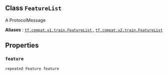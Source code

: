 

## Class  `FeatureList` 
A ProtocolMessage

**Aliases** : [ `tf.compat.v1.train.FeatureList` ](/api_docs/python/tf/train/FeatureList), [ `tf.compat.v2.train.FeatureList` ](/api_docs/python/tf/train/FeatureList)

## Properties


###  `feature` 
 `repeated Feature feature` 

